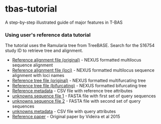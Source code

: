 # tbas-tutorial
A step-by-step illustrated guide of major features in T-BAS

### Using user's reference data tutorial
The tutorial uses the Ramularia tree from TreeBASE. Search for the S16754 study ID to retrieve tree and alignment.

* [Reference alignment file (original)](data/tbas-tutorial/1_1417697583_RamulariaTreeBASEnew_LOCI.nexusorg) - NEXUS formatted multilocus sequence alignment
* [Reference alignment file (loci)](data/tbas-tutorial/1_1417697583_RamulariaTreeBASEnew.nexusorg) - NEXUS formatted multilocus sequence alignment with loci names
* [Reference tree file (original)](data/tbas-tutorial/T79968.nex) - NEXUS formatted multifurcating tree
* [Reference tree file (bifurcating)](data/tbas-tutorial/T79968_BIFURCATING.nwk) - NEXUS formatted bifurcating tree
* [Reference metadata](data/tbas-tutorial/ramularia_voucher.csv) - CSV file with reference tree attributes
* [unknowns sequence file 1](data/tbas-tutorial/its_sequences_set1.fasta) - FASTA file with first set of query sequences
* [unknowns sequence file 2](data/tbas-tutorial/its_sequences_set2.fasta) - FASTA file with second set of query sequences
* [unknowns metadata](data/tbas-tutorial/Metadata-Unknowns.csv) - CSV file with query attributes
* [Reference paper](data/tbas-tutorial/Videira_et_al_2015.pdf) - Original paper by Videira et al 2015
